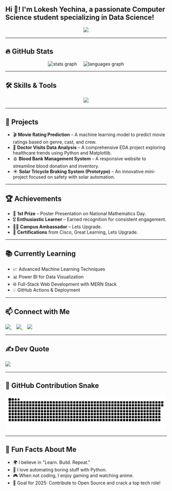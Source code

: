 <h2 align="left">Hi 👋! I'm Lokesh Yechina, a passionate Computer Science student specializing in Data Science!</h2>

<p align="center">
  <img src="https://readme-typing-svg.herokuapp.com?font=Fira+Code&weight=600&size=24&pause=1000&color=F75C7E&center=true&vCenter=true&width=435&lines=👨‍💻+Lifelong+Learner;💡+Problem+Solver;🚀+Aspiring+Data+Scientist;🌐+Web+Development+Enthusiast" />
</p>

---

## 🔥 GitHub Stats

<div align="center">
  <img src="https://github-readme-stats.vercel.app/api?username=YechinaLokesh&hide_title=false&hide_rank=false&show_icons=true&include_all_commits=true&count_private=true&disable_animations=false&theme=dracula&locale=en&hide_border=false" height="150" alt="stats graph" />
  <img width="12" />
  <img src="https://github-readme-stats.vercel.app/api/top-langs?username=YechinaLokesh&locale=en&hide_title=false&layout=compact&card_width=320&langs_count=5&theme=dracula&hide_border=false" height="150" alt="languages graph" />
</div>

---

## 🛠 Skills & Tools

<div align="center">
  <img src="https://skillicons.dev/icons?i=python,java,c,r,mysql,html,css,js,nodejs,react,tailwind,vscode,git,github,postman" />
</div>

---

## 🚀 Projects

- 🎬 **Movie Rating Prediction** – A machine learning model to predict movie ratings based on genre, cast, and crew.
- 🏥 **Doctor Visits Data Analysis** – A comprehensive EDA project exploring healthcare trends using Python and Matplotlib.
- 🩸 **Blood Bank Management System** – A responsive website to streamline blood donation and inventory.
- ☀️ **Solar Tricycle Braking System (Prototype)** – An innovative mini-project focused on safety with solar automation.

---

## 🏆 Achievements

- 🥇 **1st Prize** – Poster Presentation on National Mathematics Day.
- 🎖️ **Enthusiastic Learner** – Earned recognition for consistent engagement.
- 👨‍🎓 **Campus Ambassador** – Lets Upgrade.
- 📜 **Certifications** from Cisco, Great Learning, Lets Upgrade.

---

## 📚 Currently Learning

- 📈 Advanced Machine Learning Techniques  
- 📊 Power BI for Data Visualization  
- 🌐 Full-Stack Web Development with MERN Stack  
- 💡 GitHub Actions & Deployment

---

## 📫 Connect with Me

<div align="left">
  <a href="https://www.linkedin.com/in/lokeshyechina" target="_blank">
    <img src="https://img.shields.io/static/v1?message=LinkedIn&logo=linkedin&label=&color=0077B5&logoColor=white&labelColor=&style=for-the-badge" height="30" />
  </a>
  <img width="10" />
  <a href="https://www.instagram.com/lokesh_yechina" target="_blank">
    <img src="https://img.shields.io/static/v1?message=Instagram&logo=instagram&label=&color=E4405F&logoColor=white&labelColor=&style=for-the-badge" height="30" />
  </a>
  <img width="10" />
  <a href="https://www.hackerrank.com/lokeshyechina" target="_blank">
    <img src="https://img.shields.io/static/v1?message=HackerRank&logo=hackerrank&label=&color=2EC866&logoColor=white&labelColor=&style=for-the-badge" height="30" />
  </a>
</div>

---

## ✍️ Dev Quote

![](https://quotes-github-readme.vercel.app/api?type=horizontal&theme=dracula)

---

## 🐍 GitHub Contribution Snake

<div align="center">
<img src="https://raw.githubusercontent.com/AKASH722/AKASH722/output/snake.svg" alt="Snake animation" />
</div>

---

## 🎯 Fun Facts About Me

- 🌍 I believe in "Learn. Build. Repeat."
- 📱 I love automating boring stuff with Python.
- 🎮 When not coding, I enjoy gaming and watching anime.
- 🎯 Goal for 2025: Contribute to Open Source and crack a top tech role!
